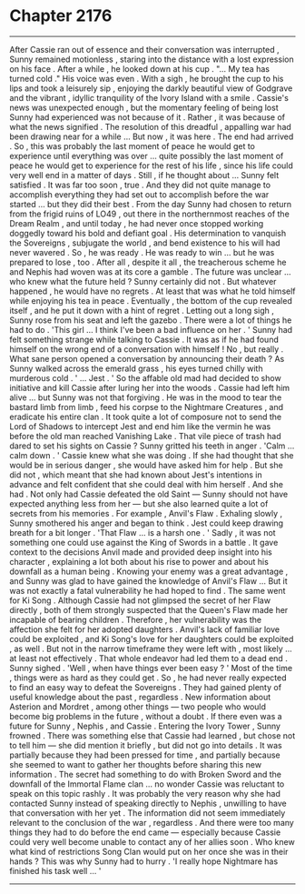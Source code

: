 
# Chapter 2176


---

After Cassie ran out of essence and their conversation was interrupted , Sunny remained motionless , staring into the distance with a lost expression on his face . After a while , he looked down at his cup . "... My tea has turned cold ."
His voice was even .
With a sigh , he brought the cup to his lips and took a leisurely sip , enjoying the darkly beautiful view of Godgrave and the vibrant , idyllic tranquility of the Ivory Island with a smile . Cassie's news was unexpected enough , but the momentary feeling of being lost Sunny had experienced was not because of it . Rather , it was because of what the news signified . The resolution of this dreadful , appalling war had been drawing near for a while ... But now , it was here . The end had arrived . So , this was probably the last moment of peace he would get to experience until everything was over … quite possibly the last moment of peace he would get to experience for the rest of his life , since his life could very well end in a matter of days .
Still , if he thought about …
Sunny felt satisfied . It was far too soon , true . And they did not quite manage to accomplish everything they had set out to accomplish before the war started … but they did their best . From the day Sunny had chosen to return from the frigid ruins of LO49 , out there in the northernmost reaches of the Dream Realm , and until today , he had never once stopped working doggedly toward his bold and defiant goal . His determination to vanquish the Sovereigns , subjugate the world , and bend existence to his will had never wavered . So , he was ready . He was ready to win … but he was prepared to lose , too . After all , despite it all , the treacherous scheme he and Nephis had woven was at its core a gamble . The future was unclear ... who knew what the future held ?
Sunny certainly did not .
But whatever happened , he would have no regrets . At least that was what he told himself while enjoying his tea in peace .
Eventually , the bottom of the cup revealed itself , and he put it down with a hint of regret . Letting out a long sigh , Sunny rose from his seat and left the gazebo . There were a lot of things he had to do . 'This girl … I think I've been a bad influence on her . '
Sunny had felt something strange while talking to Cassie . It was as if he had found himself on the wrong end of a conversation with himself ! No , but really . What sane person opened a conversation by announcing their death ?
As Sunny walked across the emerald grass , his eyes turned chilly with murderous cold . ' ... Jest . '
So the affable old mad had decided to show initiative and kill Cassie after luring her into the woods . Cassie had left him alive … but Sunny was not that forgiving . He was in the mood to tear the bastard limb from limb , feed his corpse to the Nightmare Creatures , and eradicate his entire clan . It took quite a lot of composure not to send the Lord of Shadows to intercept Jest and end him like the vermin he was before the old man reached Vanishing Lake . That vile piece of trash had dared to set his sights on Cassie ?
Sunny gritted his teeth in anger . 'Calm ... calm down . '
Cassie knew what she was doing . If she had thought that she would be in serious danger , she would have asked him for help . But she did not , which meant that she had known about Jest's intentions in advance and felt confident that she could deal with him herself .
And she had . Not only had Cassie defeated the old Saint — Sunny should not have expected anything less from her — but she also learned quite a lot of secrets from his memories . For example , Anvil's Flaw . Exhaling slowly , Sunny smothered his anger and began to think . Jest could keep drawing breath for a bit longer .
'That Flaw … is a harsh one . '
Sadly , it was not something one could use against the King of Swords in a battle . It gave context to the decisions Anvil made and provided deep insight into his character , explaining a lot both about his rise to power and about his downfall as a human being . Knowing your enemy was a great advantage , and Sunny was glad to have gained the knowledge of Anvil's Flaw … But it was not exactly a fatal vulnerability he had hoped to find .
The same went for Ki Song . Although Cassie had not glimpsed the secret of her Flaw directly , both of them strongly suspected that the Queen's Flaw made her incapable of bearing children . Therefore , her vulnerability was the affection she felt for her adopted daughters . Anvil's lack of familiar love could be exploited , and Ki Song's love for her daughters could be exploited , as well . But not in the narrow timeframe they were left with , most likely ... at least not effectively . That whole endeavor had led them to a dead end . Sunny sighed . 'Well , when have things ever been easy ? '
Most of the time , things were as hard as they could get . So , he had never really expected to find an easy way to defeat the Sovereigns . They had gained plenty of useful knowledge about the past , regardless . New information about Asterion and Mordret , among other things — two people who would become big problems in the future , without a doubt . If there even was a future for Sunny , Nephis , and Cassie .
Entering the Ivory Tower , Sunny frowned . There was something else that Cassie had learned , but chose not to tell him — she did mention it briefly , but did not go into details . It was partially because they had been pressed for time , and partially because she seemed to want to gather her thoughts before sharing this new information . The secret had something to do with Broken Sword and the downfall of the Immortal Flame clan … no wonder Cassie was reluctant to speak on this topic rashly . It was probably the very reason why she had contacted Sunny instead of speaking directly to Nephis , unwilling to have that conversation with her yet .
The information did not seem immediately relevant to the conclusion of the war , regardless . And there were too many things they had to do before the end came — especially because Cassie could very well become unable to contact any of her allies soon . Who knew what kind of restrictions Song Clan would put on her once she was in their hands ? This was why Sunny had to hurry . 'I really hope Nightmare has finished his task well … '

---

